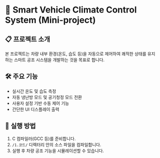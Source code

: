 # 🚗 Smart Vehicle Climate Control System (Mini-project)

## 📋 프로젝트 소개
본 프로젝트는 차량 내부 환경(온도, 습도 등)을 자동으로 제어하여 쾌적한 상태를 유지하는 스마트 공조 시스템을 개발하는 것을 목표로 합니다.

## 🛠 주요 기능
- 실시간 온도 및 습도 측정
- 자동 냉난방 모드 및 공기청정 모드 전환
- 사용자 설정 기반 수동 제어 기능
- 간단한 UI 디스플레이 출력

## 🚀 실행 방법
1. C 컴파일러(GCC 등)를 준비합니다.
2. `/1.코드/` 디렉터리 안의 소스 파일을 컴파일합니다.
3. 실행 후 차량 공조 기능을 시뮬레이션할 수 있습니다.
